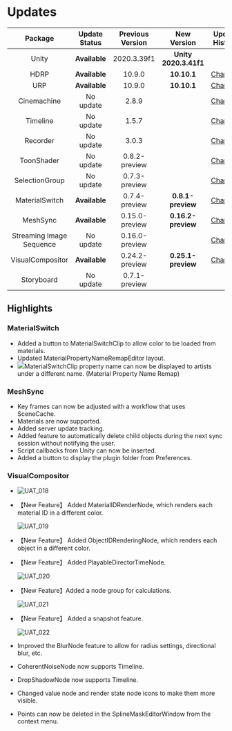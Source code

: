 **Updates**
========


|**Package**|**Update Status**|**Previous Version**|**New Version**|**Update History**|
| :-: | :-: | :-: | :-: | :-: |
|Unity|**Available**|2020.3.39f1|**Unity 2020.3.41f1**||
|HDRP|**Available**|10.9.0|**10.10.1**|[Changes](https://docs.unity3d.com/Packages/com.unity.render-pipelines.high-definition@10.9/changelog/CHANGELOG.html) |
|URP|**Available**|10.9.0|**10.10.1**|[Changes](https://docs.unity3d.com/Packages/com.unity.render-pipelines.universal@10.9/changelog/CHANGELOG.html)|
|Cinemachine|No update|2.8.9||[Changes](https://docs.unity3d.com/Packages/com.unity.cinemachine@2.8/changelog/CHANGELOG.html)|
|Timeline|No update|1.5.7||[Changes](https://docs.unity3d.com/Packages/com.unity.timeline@1.5/changelog/CHANGELOG.html)|
|Recorder|No update|3.0.3||[Changes](https://docs.unity3d.com/Packages/com.unity.recorder@3.0/changelog/CHANGELOG.html)|
|ToonShader|No update|0.8.2-preview||[Changes](https://docs.unity3d.com/Packages/com.unity.toonshader@0.8/changelog/CHANGELOG.html)|
|SelectionGroup|No update|0.7.3-preview||[Changes](https://docs.unity3d.com/Packages/com.unity.selection-groups@0.7/changelog/CHANGELOG.html)|
|MaterialSwitch|**Available**|0.7.4-preview|**0.8.1-preview**|[Changes](https://docs.unity3d.com/Packages/com.unity.material-switch@0.7/changelog/CHANGELOG.html)|
|MeshSync|**Available**|0.15.0-preview|**0.16.2-preview**|[Changes](https://docs.unity3d.com/ja/Packages/com.unity.meshsync@0.14/changelog/CHANGELOG.html)|
|Streaming Image Sequence|No update|0.16.0-preview||[Changes](https://docs.unity3d.com/Packages/com.unity.streaming-image-sequence@0.15/changelog/CHANGELOG.html)|
|VisualCompositor|**Available**|0.24.2-preview|**0.25.1-preview**|[Changes](https://docs.unity3d.com/Packages/com.unity.visual-compositor@0.23/changelog/CHANGELOG.html)|
|Storyboard|No update|0.7.1-preview|||

## **Highlights**
### **MaterialSwitch**
- Added a button to MaterialSwitchClip to allow color to be loaded from materials. 
- Updated MaterialPropertyNameRemapEditor layout.
- ![](UAT_017.png)MaterialSwitchClip property name can now be displayed to artists under a different name. (Material Property Name Remap)
###
### **MeshSync**
- Key frames can now be adjusted with a workflow that uses SceneCache. 
- Materials are now supported. 
- Added server update tracking. 
- Added feature to automatically delete child objects during the next sync session without notifying the user.
- Script callbacks from Unity can now be inserted. 
- Added a button to display the plugin folder from Preferences.

### **VisualCompositor**
-
  ![UAT_018](https://user-images.githubusercontent.com/2647923/206109000-0e35c50b-4c4e-4798-a929-4906ac66be97.png)
- 【New Feature】 Added MaterialIDRenderNode, which renders each material ID in a different color.  

  ![UAT_019](https://user-images.githubusercontent.com/2647923/206109049-223e24f5-449c-44b2-995a-9024a25db5ad.png)
- 【New Feature】 Added ObjectIDRenderingNode, which renders each object in a different color. 
- 【New Feature】 Added PlayableDirectorTimeNode.

  ![UAT_020](https://user-images.githubusercontent.com/2647923/206109109-dbab662a-909e-40b4-ad23-3ccff2343da1.png)
- 【New Feature】Added a node group for calculations.

  ![UAT_021](https://user-images.githubusercontent.com/2647923/206109138-2b05daf9-a892-423d-be75-c19d2d3045f4.png)
- 【New Feature】 Added a snapshot feature.
 
  ![UAT_022](https://user-images.githubusercontent.com/2647923/206109189-99e59efd-3f7b-4647-b73b-0cfa28a402ba.png)
- Improved the BlurNode feature to allow for radius settings, directional blur, etc.
- CoherentNoiseNode now supports Timeline. 
- DropShadowNode now supports Timeline. 
- Changed value node and render state node icons to make them more visible. 
- Points can now be deleted in the SplineMaskEditorWindow from the context menu.
